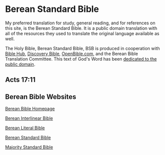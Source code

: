 # Berean Standard Bible

My preferred translation for study, general reading, and for references on this site, is the Berean Standard Bible. It is a public domain translation with all of the resources they used to translate the original language available as well.

The Holy Bible, Berean Standard Bible, BSB is produced in cooperation with [Bible Hub](https://biblehub.com/), [Discovery Bible](https://discoverybible.com/), [OpenBible.com](https://openbible.com/), and the Berean Bible Translation Committee. This text of God's Word has been [dedicated to the public domain](https://creativecommons.org/publicdomain/zero/1.0/).

## Acts 17:11

*<!--@include: @/bible/translations/bsb/44_act/verses/017.md{11,11}-->*

## Berean Bible Websites

[Berean Bible Homepage](https://berean.bible)

[Berean Interlinear Bible](https://interlinearbible.com)

[Berean Literal Bible](https://literalbible.com)

[Berean Standard Bible](https://bereanbible.com)

[Majority Standard Bible](https://majoritybible.com)